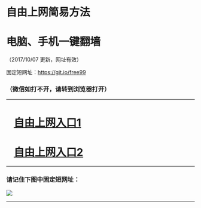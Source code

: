 ﻿# 自由上网简易方法

# 电脑、手机一键翻墙

（2017/10/07 更新，网址有效）

固定短网址：https://git.io/free99

### （微信如打不开，请转到浏览器打开）


***





# &nbsp;&nbsp; <a href="http://ft634925520.fwq-tz-1001.info/fwqtz01.html?t=100700117491 " target="_blank">自由上网入口1</a>
# &nbsp;&nbsp; <a href="http://ft1913011665.fwq-tz-1002.info/fwqtz02.html?t=100700118545 " target="_blank">自由上网入口2</a>
***

### 请记住下图中固定短网址：

<img src="https://s3-us-west-2.amazonaws.com/fwq-1001/yjfq-20170905okok.png" /> 


***


